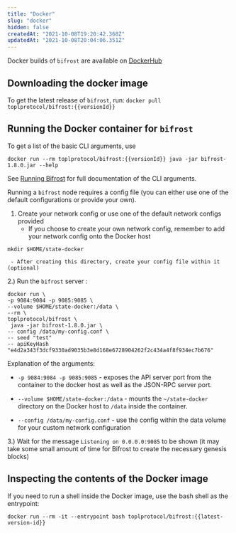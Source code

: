 ```yaml
---
title: "Docker"
slug: "docker"
hidden: false
createdAt: "2021-10-08T19:20:42.368Z"
updatedAt: "2021-10-08T20:04:06.351Z"
---
```

Docker builds of `bifrost` are available on [DockerHub](https://hub.docker.com/r/toplprotocol/bifrost/tags)

## Downloading the docker image

To get the latest release of `bifrost`, run: 
 ``` docker pull toplprotocol/bifrost:{{versionId}} ```

## Running the Docker container for `bifrost`
To get a list of the basic CLI arguments, use 
```
docker run --rm toplprotocol/bifrost:{{versionId}} java -jar bifrost-1.8.0.jar --help
```
See [Running Bifrost](doc:running-bifrost) for full documentation of the CLI arguments.

Running a `bifrost` node requires a config file (you can either use one of the default configurations or provide your own). 

1. Create your network config or use one of the default network configs provided 
    - If you choose to create your own network config, remember to add your network config onto the Docker host
 ```
mkdir $HOME/state-docker
```
     - After creating this directory, create your config file within it (optional) 
 2.) Run the `bifrost` server : 
```
docker run \
-p 9084:9084 -p 9085:9085 \
--volume $HOME/state-docker:/data \
--rm \ 
toplprotocol/bifrost \ 
 java -jar bifrost-1.8.0.jar \ 
-- config /data/my-config.conf \
-- seed "test"
-- apiKeyHash "e4d2a343f3dcf9330ad9035b3e8d168e6728904262f2c434a4f8f934ec7b676"
```

Explanation of the arguments: 
* `-p 9084:9084 -p 9085:9085` - exposes the API server port from the container to the docker host as well as the JSON-RPC server port.

* `--volume $HOME/state-docker:/data` - mounts the
     `~/state-docker` directory on the Docker host to `/data` inside
     the container.

*  ```--config /data/my-config.conf``` - use the config within the data volume for your custom network configuration

3.) Wait for the message `Listening on 0.0.0.0:9085` to be shown (it may take some small amount of time for Bifrost to create the necessary genesis blocks) 

## Inspecting the contents of the Docker image
If you need to run a shell inside the Docker image, use the bash shell as the entrypoint: 
```
docker run --rm -it --entrypoint bash toplprotocol/bifrost:{{latest-version-id}}
```
